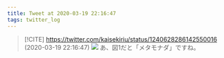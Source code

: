 ```yaml
---
title: Tweet at 2020-03-19 22:16:47
tags: twitter_log
---
```


> [!CITE] https://twitter.com/kaisekiriu/status/1240628286142550016 (2020-03-19 22:16:47)
> ![](https://twitter.com/kaisekiriu/status/1240628286142550016)
> あ、図1だと「メタモナダ」ですね。
